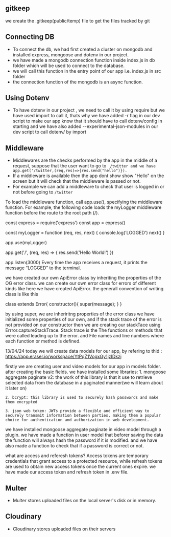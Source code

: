 ## gitkeep
  we create the .gitkeep(public/temp) file to get the files tracked by git

## Connecting DB
  - To connect the db, we had first created a cluster on mongodb and installed express, mongoose and dotenv in our project.
  - we have made a mongodb connection function inside index.js in db folder which will be used to connect to the database.
  - we will call this function in the entry point of our app i.e. index.js in src folder
  - the connection function of the mongodb is an async function.

## Using Dotenv
  - To have dotenv in our project , we need to call it by using require but we have used import to call it, thats why we have added -r flag in our dev script to make our app know that it should have to call dotenv/config in starting and we have also added --experimental-json-modules in our dev script to call dotenv/ by import 

## Middleware
 - Middlewares are the checks performed by the app in the middle of a request, suppose that the user want to go to ``` /twitter and we have app.get('/twitter,(req,res)=>{res.send("hello")}).```  
 - If a middleware is available then the app dont show show "Hello" on the screen but it will check that the middleware is passed or not.
 - For example we can add a middleware to check that user is logged in or not before going to `/twitter`


To load the middleware function, call app.use(), specifying the middleware function. For example, the following code loads the myLogger middleware function before the route to the root path (/).

const express = require('express')
const app = express()

const myLogger = function (req, res, next) {
  console.log('LOGGED')
  next()
}

app.use(myLogger)

app.get('/', (req, res) => {
  res.send('Hello World!')
})

app.listen(3000)
Every time the app receives a request, it prints the message “LOGGED” to the terminal.


we have created our own ApiError class by inheriting the properties of  the OG error class.
we can create our own error class for errors of different kinds like here we have created ApiError. the generall convention of writing class is like this


class <Name> extends Error{
    constructor(){
        super(message);
    }
}

by using super, we are inheriritng properties of  the error class we have initialized some properties of our own, and if the stack trace of the error is not provided on our constructor then we are creating our stackTace using Errror.captureStackTrace.
Stack trace is the The functions or methods that were called leading up to the error.
and File names and line numbers where each function or method is defined.

13/04/24
today we will create data models for our app, by refering to thid : https://app.eraser.io/workspace/YtPqZ1VogxGy1jzIDkzj

firstly we are creating user and video models for our app in models folder.
after creating the basic fields. we have installed some libraries:
    1. mongoose aggregate paginate v2: the work of this library is that it use to retrieve selected data from the database in a paginated manner(we will learn about it later on)

    2. bcrypt: this library is used to securely hash passwords and make them encrypted

    3. json web token: JWTs provide a flexible and efficient way to securely transmit information between parties, making them a popular choice for authentication and authorization in web development.

we have installed mongoose aggregate paginate in video model through a plugin.
we have made a function in user model that beforer saving the data the function will always hash the password if it is modified.
and we have also made a function to check that if a password is correct or not.

what are access and referesh tokens?
    Access tokens are temporary credentials that grant access to a protected resource, while refresh tokens are used to obtain new access tokens once the current ones expire.
    we have made our access token and refresh token in .env file.

## Multer
  - Multer stores uploaded files on the local server's disk or in memory.

## Cloudinary
 - Cloudinary stores uploaded files on their servers

